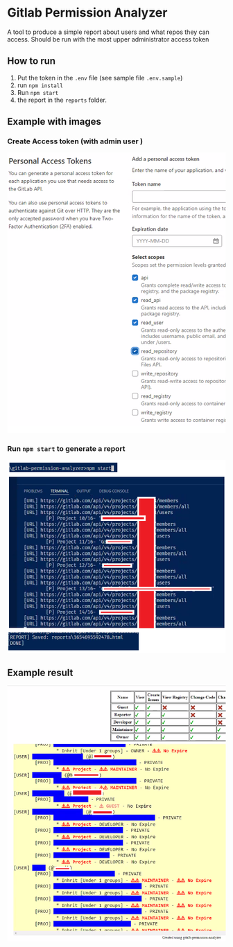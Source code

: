 # Gitlab Permission Analyzer

A tool to produce a simple report about users and what repos they can access. Should be run with the most upper administrator access token

## How to run

1. Put the token in the `.env` file (see sample file `.env.sample`)
2. run `npm install`
2. Run `npm start`
3.  the report in the `reports` folder.

## Example with images

### Create Access token (with admin user )

![step1](./doc.files/1.make.pat.png)

### Run `npm start` to generate a report

![step2](./doc.files/2.npm.start.png)

## Example result 

![step3](./doc.files/3.open.report.png)

